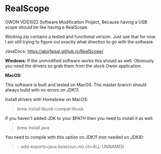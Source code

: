 # RealScope
OWON VDS1022 Software Modification Project, Because having a USB scope should be like having a RealScope.


Working.zip contains a tested and functional version. Just use that for now.
I am still trying to figure out exactly what direction to go with the software.



JavaDocs: https://abirfaisal.github.io/RealScope/


**Windows:** If the unmodified software works this should as well.
Obviously you need the drivers so grab them from the stock Owon application.



**MacOS:**

This software is built and tested on MacOS. The master branch should
always build with no errors on JDK11.

Install drivers with Homebrew on MacOS:
> brew install libusb-compat libusb

If you haven't added JDK to your $PATH then you need to install it as well.
>brew install java


You need to compile with this option on JDK11 (not needed on JDK8):
> --add-exports=java.base/sun.nio.ch=ALL-UNNAMED